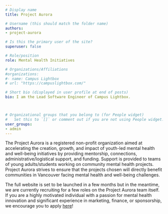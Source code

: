 ```yaml
---
# Display name
title: Project Aurora

# Username (this should match the folder name)
authors:
- project-aurora

# Is this the primary user of the site?
superuser: false

# Role/position
role: Mental Health Initiatives

# Organizations/Affiliations
#organizations:
#- name: Campus Lightbox
# url: "https://campuslightbox.com/"

# Short bio (displayed in user profile at end of posts)
bio: I am the Lead Software Engineer of Campus Lightbox.



# Organizational groups that you belong to (for People widget)
#   Set this to `[]` or comment out if you are not using People widget.
user_groups:
- admin
---
```


The Project Aurora is a registered non-profit organization aimed at accelerating the creation, growth, and impact of youth-led mental health and well-being initiatives by providing mentorship, connections, administrative/logistical support, and funding. Support is provided to teams of young adults/students working on community mental health projects. Project Aurora strives to ensure that the projects chosen will directly benefit communities in Vancouver facing mental health and well-being challenges. 

The full website is set to be launched in a few months but in the meantime, we are currently recruiting for a few roles on the Project Aurora team itself. If you are a highly motivated individual with a passion for mental health innovation and significant experience in marketing, finance, or sponsorship, we encourage you to apply [here](#careers)!
